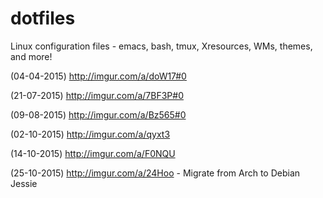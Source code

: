 # dotfiles
Linux configuration files - emacs, bash, tmux, Xresources, WMs, themes, and more!

(04-04-2015)
http://imgur.com/a/doW17#0

(21-07-2015)
http://imgur.com/a/7BF3P#0

(09-08-2015)
http://imgur.com/a/Bz565#0

(02-10-2015)
http://imgur.com/a/qyxt3

(14-10-2015)
http://imgur.com/a/F0NQU

(25-10-2015)
http://imgur.com/a/24Hoo - Migrate from Arch to Debian Jessie
